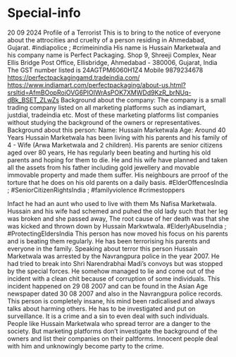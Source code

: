 # Special-info

20 09 2024
Profile of a Terrorist
This is to bring to the notice of everyone about the attrocities and cruelty of a person residing in Ahmedabad, Gujarat. #indiapolice ; #crimeinindia
His name is Hussain Marketwala and his company name is Perfect Packaging.
Shop 9, Shreeji Complex, Near Ellis Bridge Post Office, Ellisbridge, Ahmedabad - 380006, Gujarat, India
The GST number listed is 24AGTPM6060H1Z4
Mobile 9879234678
https://perfectpackagingamd.tradeindia.com/
https://www.indiamart.com/perfectpackaging/about-us.html?srsltid=AfmBOopRoiOVG6PIOIWrAsPOK7XMWDd9KzR_brNUq-dBk_BSET_ZLwZs
Background about the company:
The company is a small trading company listed on all marketing platforms such as indiamart, justdial, tradeindia etc. Most of these marketing platforms list companies without studying the background of the owners or representatives. 
Background about this person:
Name: Hussain Marketwala
Age: Around 40 Years
 Hussain Marketwala has been living with his parents and his family of 4 - Wife (Arwa Marketwala and 2 children). His parents are senior citizens aged over 80 years, He has regularly been beating and hurting his old parents and hoping for them to die. 
He and his wife have planned and taken all the assets from his father including gold jewellery and movable immovable property and made them suffer. His neighbours are prroof of the torture that he does on his old parents on a daily basis. #ElderOffencesIndia ; #SeniorCitizenRightsIndia ; #familyviolence #crimestoppers

Infact he had an aunt who used to live with them Ms Nafisa Marketwala. Hussain and his wife had schemed and puhed the old lady such that her leg was broken and she passed away, The root cause of her death was that she was kicked and thrown down by Hussain Markwtwala. #ElderlyAbuseIndia ; #ProtectingEldersIndia
This person has now moved his focus on his parents and is beating them regularly. He has been terrorising his parents and everyone in the family.
Speaking about terror this person Hussain Marketwala was arrested by the Navrangpura police in the year 2007. He had tried to break into Shri Narendrabhai Madi’s convoys but was stopped by the special forces. He somehow managed to lie and come out of the incident with a clean chit because of corruption of some individuals. This incident happened on 29 08 2007 and can be found in the Asian Age newspaper dated 30 08 2007 and also in the Navrangpura police records. 
This person is completely insane, his mind been radicalised and always talks about harming others. He has to be investigated and put on surveillance.
It is a crime and a sin to even deal with such individuals. People like Hussain Marketwala who spread terror are a danger to the society. But marketing platforms don’t investigate the background of the owners and list their companies on their paltforms. Innocent people deal with him and unknowingly become party to the crime.




